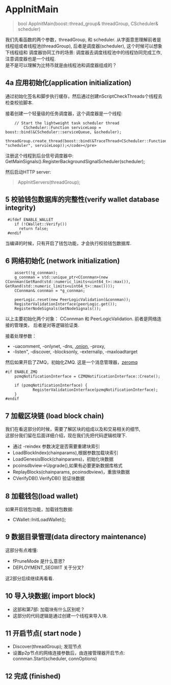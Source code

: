 # AppInitMain

>bool AppInitMain(boost::thread_group& threadGroup, CScheduler& scheduler)

我们先看函数的两个参数，threadGroup, 和 scheduler. 从字面意思理解前者是
线程组或者线程池(threadGroup), 后者是调度器(scheduler), 这个时候可以想象下线程组和
调度器协同工作的场景: 调度器去调度线程池中的线程协同完成工作,注意调度器也是一个线程.     
是不是可以理解为比特币就是由线程池和调度器组成的？

## 4a 应用初始化(application initialization)
通过初始化签名和脚步执行缓存，然后通过创建nScriptCheckThreads个线程去检查校验脚本.

接着创建一个轻量级的任务调度器，这个调度器是一个线程:           

	    // Start the lightweight task scheduler thread                  
    	    CScheduler::Function serviceLoop = boost::bind(&CScheduler::serviceQueue, &scheduler);                             
    	    threadGroup.create_thread(boost::bind(&TraceThread<CScheduler::Function>, "scheduler", serviceLoop));</code></pre>		                         
                   
注册这个线程到后台信号调度器中:
	    GetMainSignals().RegisterBackgroundSignalScheduler(scheduler);                 
                       
然后启动HTTP server:         
>AppInitServers(threadGroup);            

## 5 校验钱包数据库的完整性(verify wallet database integrity)
     #ifdef ENABLE_WALLET                  
        if (!CWallet::Verify())                  
          return false;                   
     #endif                  
   
当编译的时候，只有开启了钱包功能，才会执行校验钱包数据库.

## 6 网络初始化 (network initialization)      
	    assert(!g_connman);
	    g_connman = std::unique_ptr<CConnman>(new CConnman(GetRand(std::numeric_limits<uint64_t>::max()), GetRand(std::numeric_limits<uint64_t>::max())));
	    CConnman& connman = *g_connman;

	    peerLogic.reset(new PeerLogicValidation(&connman));
	    RegisterValidationInterface(peerLogic.get());
	    RegisterNodeSignals(GetNodeSignals());      
以上主要初始化两个对象： CConnman 和 PeerLogicValidation. 前者是网络连接的管理类， 后者是对等逻辑验证类.                   

接着处理参数：                     
* -uacomment, -onlynet, -dns, [.onion][onion], -proxy,                                
* -listen", -discover, -blocksonly, -externalip, -maxloadtarget                      

然后如果开启了ZMQ，初始化ZMQ. 这是一个消息管理器，[zeromq][zmq]
<pre><code>#if ENABLE_ZMQ 
    pzmqNotificationInterface = CZMQNotificationInterface::Create();

    if (pzmqNotificationInterface) {
            RegisterValidationInterface(pzmqNotificationInterface);
    }
#endif</code></pre>		

## 7 加载区块链 (load block chain)
我们在看这部分的时候，需要了解区块的组成以及和交易相关的细节,                     
这部分我们留在后面详细介绍，现在我们先把代码逻辑梳理下.
* 通过 -reindex 参数决定是否需要重建块索引
* LoadBlockIndex(chainparams),根据参数加载块索引
* LoadGenesisBlock(chainparams)，初始化块数据
* pcoinsdbview->Upgrade(),如果有必要更新数据库格式
* ReplayBlocks(chainparams, pcoinsdbview)，重放块数据
* CVerifyDB().VerifyDB() 验证块数据                  

## 8 加载钱包(load wallet)
如果开启钱包功能，加载钱包数据:       
* CWallet::InitLoadWallet();


## 9 数据目录管理(data directory maintenance)
这部分有点难懂: 
* fPruneMode 是什么意思?
* DEPLOYMENT_SEGWIT 关于分叉? 

这2部分后续继续再看看.

## 10 导入块数据( import block)
* 这部和第7部: 加载块有什么区别呢？
* 这部分的代码逻辑是通过创建一个线程来导入块.

## 11 开启节点( start node ) 
* Discover(threadGroup); 发现节点
* 设置p2p节点的网络连接参数后，由连接管理器开启节点: connman.Start(scheduler, connOptions)

## 12 完成 (finished)









[onion]:https://en.wikipedia.org/wiki/.onion
[zmq]:http://zeromq.org